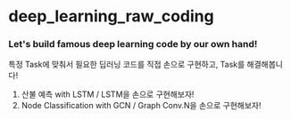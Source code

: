 # deep_learning_raw_coding

### Let's build famous deep learning code by our own hand!

특정 Task에 맞춰서 필요한 딥러닝 코드를 직접 손으로 구현하고, Task를 해결해봅니다!

1. 산불 예측 with LSTM / LSTM을 손으로 구현해보자!
2. Node Classification with GCN / Graph Conv.N을 손으로 구현해보자!
